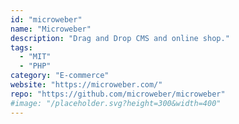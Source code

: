 ```yaml
---
id: "microweber"
name: "Microweber"
description: "Drag and Drop CMS and online shop."
tags:
  - "MIT"
  - "PHP"
category: "E-commerce"
website: "https://microweber.com/"
repo: "https://github.com/microweber/microweber"
#image: "/placeholder.svg?height=300&width=400"
---
```


